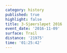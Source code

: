 ```yaml
---
category: history
published: true
highlight: false
title: 3-Sjøersløpet 2016
event_date: '2016-11-09'
surface: Trail
distance: '21975'
time: '01:25:42'
---
```


